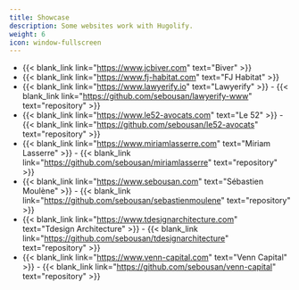 ```yaml
---
title: Showcase
description: Some websites work with Hugolify.
weight: 6
icon: window-fullscreen
---
```


- {{< blank_link link="https://www.jcbiver.com" text="Biver" >}}
- {{< blank_link link="https://www.fj-habitat.com" text="FJ Habitat" >}}
- {{< blank_link link="https://www.lawyerify.io" text="Lawyerify" >}} - {{< blank_link link="https://github.com/sebousan/lawyerify-www" text="repository" >}}
- {{< blank_link link="https://www.le52-avocats.com" text="Le 52" >}} - {{< blank_link link="https://github.com/sebousan/le52-avocats" text="repository" >}}
- {{< blank_link link="https://www.miriamlasserre.com" text="Miriam Lasserre" >}} - {{< blank_link link="https://github.com/sebousan/miriamlasserre" text="repository" >}}
- {{< blank_link link="https://www.sebousan.com" text="Sébastien Moulène" >}} - {{< blank_link link="https://github.com/sebousan/sebastienmoulene" text="repository" >}}
- {{< blank_link link="https://www.tdesignarchitecture.com" text="Tdesign Architecture" >}} - {{< blank_link link="https://github.com/sebousan/tdesignarchitecture" text="repository" >}}
- {{< blank_link link="https://www.venn-capital.com" text="Venn Capital" >}} - {{< blank_link link="https://github.com/sebousan/venn-capital" text="repository" >}}

